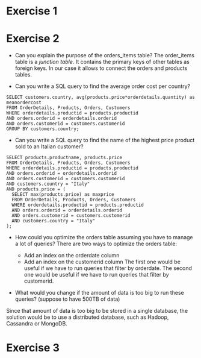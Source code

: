 # Exercise 1

# Exercise 2
- Can you explain the purpose of the orders_items table? 
The order_items table is a _junction table_. It contains the primary keys of other tables as foreign keys. In our case it allows to connect the orders and products tables. 

- Can you write a SQL query to find the average order cost per country?
```mysql
SELECT customers.country, avg(products.price*orderdetails.quantity) as meanordercost
FROM OrderDetails, Products, Orders, Customers
WHERE orderdetails.productid = products.productid
AND orders.orderid = orderdetails.orderid
AND orders.customerid = customers.customerid
GROUP BY customers.country;
```

- Can you write a SQL query to find the name of the highest price product sold to an Italian customer?
```mysql 
SELECT products.productname, products.price
FROM OrderDetails, Products, Orders, Customers
WHERE orderdetails.productid = products.productid
AND orders.orderid = orderdetails.orderid
AND orders.customerid = customers.customerid
AND customers.country = "Italy"
AND products.price = (
  SELECT max(products.price) as maxprice
  FROM OrderDetails, Products, Orders, Customers
  WHERE orderdetails.productid = products.productid
  AND orders.orderid = orderdetails.orderid
  AND orders.customerid = customers.customerid
  AND customers.country = "Italy"
);
```
- How could you optimize the orders table assuming you have to manage a lot of queries?
There are two ways to optimize the orders table:
  - Add an index on the orderdate column
  - Add an index on the customerid column
The first one would be useful if we have to run queries that filter by orderdate. The second one would be useful if we have to run queries that filter by customerid. 

- What would you change if the amount of data is too big to run these queries? (suppose to have 500TB of data)

Since that amount of data is too big to be stored in a single database, the solution would be to use a distributed database, such as Hadoop, Cassandra or MongoDB. 


# Exercise 3